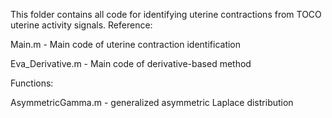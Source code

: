 This folder contains all code for identifying uterine contractions from TOCO uterine activity signals.
Reference:



Main.m              -  Main code of uterine contraction identification

Eva_Derivative.m   - Main code of derivative-based method




Functions:

AsymmetricGamma.m - generalized asymmetric Laplace distribution

